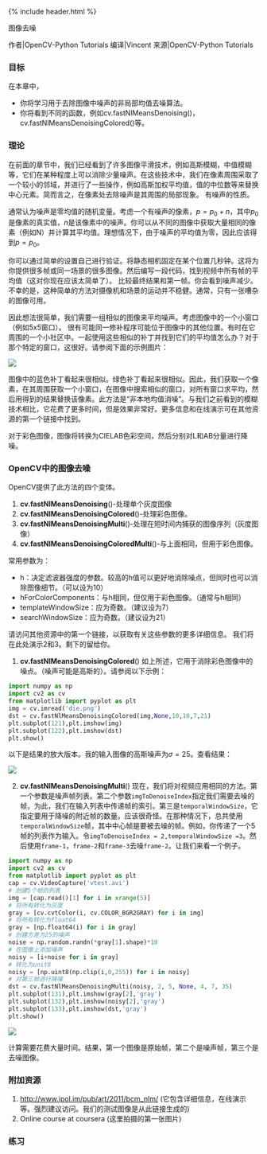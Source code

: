 {% include header.html %}

图像去噪

作者|OpenCV-Python Tutorials 
编译|Vincent
来源|OpenCV-Python Tutorials 

### 目标
在本章中，
- 你将学习用于去除图像中噪声的非局部均值去噪算法。
- 你将看到不同的函数，例如cv.fastNlMeansDenoising()，cv.fastNlMeansDenoisingColored()等。

### 理论
在前面的章节中，我们已经看到了许多图像平滑技术，例如高斯模糊，中值模糊等，它们在某种程度上可以消除少量噪声。在这些技术中，我们在像素周围采取了一个较小的邻域，并进行了一些操作，例如高斯加权平均值，值的中位数等来替换中心元素。简而言之，在像素处去除噪声是其周围的局部现象。
有噪声的性质。

通常认为噪声是零均值的随机变量。考虑一个有噪声的像素，$p=p_0+n$，其中$p_0$是像素的真实值，$n$是该像素中的噪声。你可以从不同的图像中获取大量相同的像素（例如N）并计算其平均值。理想情况下，由于噪声的平均值为零，因此应该得到$p = p_0$。

你可以通过简单的设置自己进行验证。将静态相机固定在某个位置几秒钟。这将为你提供很多帧或同一场景的很多图像。然后编写一段代码，找到视频中所有帧的平均值（这对你现在应该太简单了）。
比较最终结果和第一帧。你会看到噪声减少。不幸的是，这种简单的方法对摄像机和场景的运动并不稳健。通常，只有一张嘈杂的图像可用。

因此想法很简单，我们需要一组相似的图像来平均噪声。考虑图像中的一个小窗口（例如5x5窗口）。
很有可能同一修补程序可能位于图像中的其他位置。有时在它周围的一个小社区中。一起使用这些相似的补丁并找到它们的平均值怎么办？对于那个特定的窗口，这很好。请参阅下面的示例图片：

![](http://qiniu.aihubs.net/nlm_patch.jpg)

图像中的蓝色补丁看起来很相似。绿色补丁看起来很相似。因此，我们获取一个像素，在其周围获取一个小窗口，在图像中搜索相似的窗口，对所有窗口求平均，然后用得到的结果替换该像素。此方法是“非本地均值消噪”。与我们之前看到的模糊技术相比，它花费了更多时间，但是效果非常好。更多信息和在线演示可在其他资源的第一个链接中找到。

对于彩色图像，图像将转换为CIELAB色彩空间，然后分别对L和AB分量进行降噪。

### OpenCV中的图像去噪
OpenCV提供了此方法的四个变体。

1. **cv.fastNlMeansDenoising**()-处理单个灰度图像
2. **cv.fastNlMeansDenoisingColored**()-处理彩色图像。
3. **cv.fastNlMeansDenoisingMulti**()-处理在短时间内捕获的图像序列（灰度图像）
4. **cv.fastNlMeansDenoisingColoredMulti**()-与上面相同，但用于彩色图像。

常用参数为：
- h：决定滤波器强度的参数。较高的h值可以更好地消除噪点，但同时也可以消除图像细节。（可以设为10）
- hForColorComponents：与h相同，但仅用于彩色图像。（通常与h相同）
- templateWindowSize：应为奇数。（建议设为7）
- searchWindowSize：应为奇数。（建议设为21）

请访问其他资源中的第一个链接，以获取有关这些参数的更多详细信息。
我们将在此处演示2和3。剩下的留给你。

1. **cv.fastNlMeansDenoisingColored**()
如上所述，它用于消除彩色图像中的噪点。（噪声可能是高斯的）。请参阅以下示例：

```python
import numpy as np
import cv2 as cv
from matplotlib import pyplot as plt
img = cv.imread('die.png')
dst = cv.fastNlMeansDenoisingColored(img,None,10,10,7,21)
plt.subplot(121),plt.imshow(img)
plt.subplot(122),plt.imshow(dst)
plt.show()
```

以下是结果的放大版本。我的输入图像的高斯噪声为$σ= 25$。查看结果：

![](http://qiniu.aihubs.net/nlm_result1.jpg)

2. **cv.fastNlMeansDenoisingMulti**()
现在，我们将对视频应用相同的方法。第一个参数是噪声帧列表。第二个参数`imgToDenoiseIndex`指定我们需要去噪的帧，为此，我们在输入列表中传递帧的索引。第三是`temporalWindowSize`，它指定要用于降噪的附近帧的数量。应该很奇怪。在那种情况下，总共使用`temporalWindowSize`帧，其中中心帧是要被去噪的帧。例如，你传递了一个5帧的列表作为输入。令`imgToDenoiseIndex = 2,temporalWindowSize =3`。然后使用`frame-1`，`frame-2`和`frame-3`去噪`frame-2`。让我们来看一个例子。
```python
import numpy as np
import cv2 as cv
from matplotlib import pyplot as plt
cap = cv.VideoCapture('vtest.avi')
# 创建5个帧的列表
img = [cap.read()[1] for i in xrange(5)]
# 将所有转化为灰度
gray = [cv.cvtColor(i, cv.COLOR_BGR2GRAY) for i in img]
# 将所有转化为float64
gray = [np.float64(i) for i in gray]
# 创建方差为25的噪声
noise = np.random.randn(*gray[1].shape)*10
# 在图像上添加噪声
noisy = [i+noise for i in gray]
# 转化为unit8
noisy = [np.uint8(np.clip(i,0,255)) for i in noisy]
# 对第三帧进行降噪
dst = cv.fastNlMeansDenoisingMulti(noisy, 2, 5, None, 4, 7, 35)
plt.subplot(131),plt.imshow(gray[2],'gray')
plt.subplot(132),plt.imshow(noisy[2],'gray')
plt.subplot(133),plt.imshow(dst,'gray')
plt.show()
```

![](http://qiniu.aihubs.net/nlm_multi.jpg)

计算需要花费大量时间。结果，第一个图像是原始帧，第二个是噪声帧，第三个是去噪图像。

### 附加资源
1. http://www.ipol.im/pub/art/2011/bcm_nlm/ (它包含详细信息，在线演示等。强烈建议访问。我们的测试图像是从此链接生成的)
2. Online course at coursera (这里拍摄的第一张图片)

### 练习
